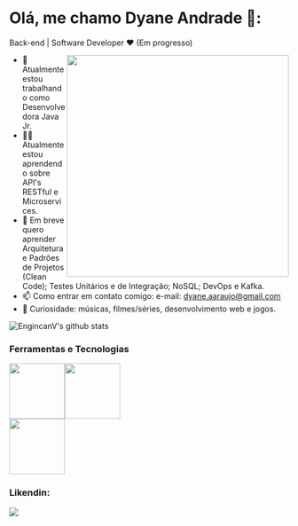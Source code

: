 # Olá, me chamo Dyane Andrade 👋:

Back-end | Software Developer ❤️ (Em progresso)

<img align="right" width="400" height="400" src="https://instagram.feoh3-1.fna.fbcdn.net/v/t51.2885-15/e35/72767618_530543940843085_5872510229440679720_n.jpg?_nc_ht=instagram.feoh3-1.fna.fbcdn.net&_nc_cat=101&_nc_ohc=QePZ0N-eHRoAX_hftNl&oh=08407c6056b3380fc09d01f51ed9729c&oe=5F30A1C4">


- 💼 Atualmente estou trabalhando como Desenvolvedora Java Jr.
- 👨‍💻 Atualmente estou aprendendo sobre API's RESTful e Microservices. 
- 🌱 Em breve quero aprender Arquitetura e Padrões de Projetos (Clean Code); Testes Unitários e de Integração; NoSQL; DevOps e Kafka.
- 📫 Como entrar em contato comigo: e-mail: dyane.aaraujo@gmail.com
- 📌 Curiosidade: músicas, filmes/séries, desenvolvimento web e jogos.

![EngincanV's github stats](https://github-readme-stats.vercel.app/api?username=MulherMarav&show_icons=true&line_height=30)

### Ferramentas e Tecnologias
<div>
<img src="https://cdn.jsdelivr.net/gh/devicons/devicon/icons/java/java-original-wordmark.svg" width="100" height="100" /><img src="https://cdn.jsdelivr.net/gh/devicons/devicon/icons/spring/spring-original-wordmark.svg" width="100" height="100" />
</div>
<div>
<img src="https://cdn.jsdelivr.net/gh/devicons/devicon/icons/mysql/mysql-original-wordmark.svg"  width="100" height="100" />
</div>


### Likendin:
<a href="https://www.linkedin.com/in/dyane-andrade-ara%C3%BAjo-823263143" target="_blank"><img src="https://img.shields.io/badge/-LinkedIn-%230077B5?style=for-the-badge&logo=linkedin&logoColor=white" target="_blank"></a> 

